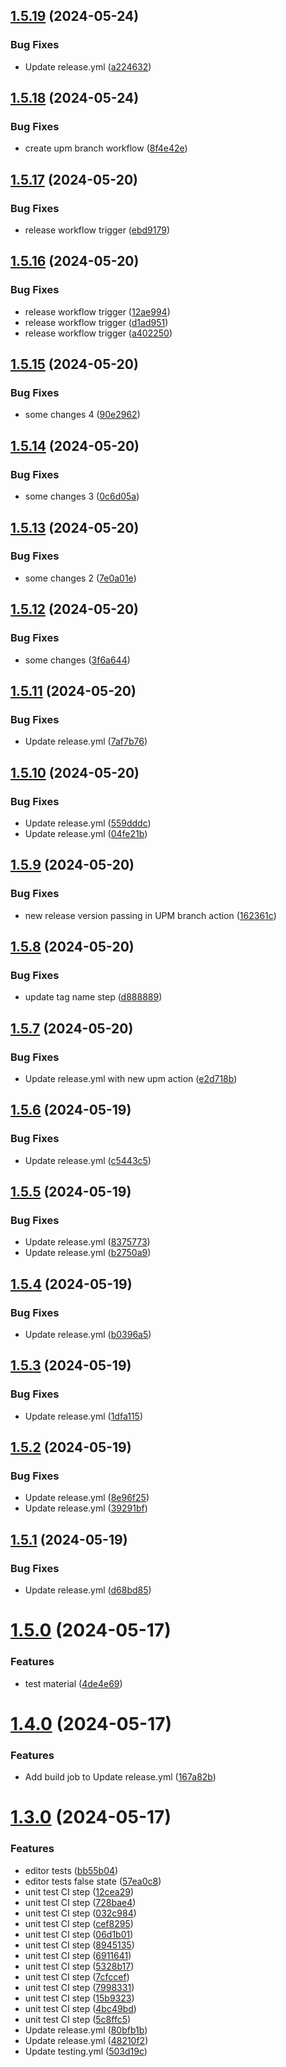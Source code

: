## [1.5.19](https://github.com/Preliy/upm-template/compare/v1.5.18...v1.5.19) (2024-05-24)


### Bug Fixes

* Update release.yml ([a224632](https://github.com/Preliy/upm-template/commit/a22463262cfd8900a2631bf4f8dea90cf66f7200))

## [1.5.18](https://github.com/Preliy/upm-template/compare/v1.5.17...v1.5.18) (2024-05-24)


### Bug Fixes

* create upm branch workflow ([8f4e42e](https://github.com/Preliy/upm-template/commit/8f4e42ea8bd11a37ba98222b1220e3b36c748ecc))

## [1.5.17](https://github.com/Preliy/upm-template/compare/v1.5.16...v1.5.17) (2024-05-20)


### Bug Fixes

* release workflow trigger ([ebd9179](https://github.com/Preliy/upm-template/commit/ebd91797063d32445883cba2ccf5679e6777e8e8))

## [1.5.16](https://github.com/Preliy/upm-template/compare/v1.5.15...v1.5.16) (2024-05-20)


### Bug Fixes

* release workflow trigger ([12ae994](https://github.com/Preliy/upm-template/commit/12ae9941a21bafeae171378763f5bd1f82f62b3d))
* release workflow trigger ([d1ad951](https://github.com/Preliy/upm-template/commit/d1ad9516050638aa23bc2b6eb3866ef2bce2119a))
* release workflow trigger ([a402250](https://github.com/Preliy/upm-template/commit/a4022503d59efb39e7885029008f4ad0418506d7))

## [1.5.15](https://github.com/Preliy/upm-template/compare/v1.5.14...v1.5.15) (2024-05-20)


### Bug Fixes

* some changes 4 ([90e2962](https://github.com/Preliy/upm-template/commit/90e29623a881be31bdd76844a3c2f6daa42eae72))

## [1.5.14](https://github.com/Preliy/upm-template/compare/v1.5.13...v1.5.14) (2024-05-20)


### Bug Fixes

* some changes 3 ([0c6d05a](https://github.com/Preliy/upm-template/commit/0c6d05aafb617c276f80f88fab7c3c3bcede71bd))

## [1.5.13](https://github.com/Preliy/upm-template/compare/v1.5.12...v1.5.13) (2024-05-20)


### Bug Fixes

* some changes 2 ([7e0a01e](https://github.com/Preliy/upm-template/commit/7e0a01ecbb40b6eb40cb04ab7fb3fc48322b20ce))

## [1.5.12](https://github.com/Preliy/upm-template/compare/v1.5.11...v1.5.12) (2024-05-20)


### Bug Fixes

* some changes ([3f6a644](https://github.com/Preliy/upm-template/commit/3f6a6446511028cee1d47a43a78e6893848f26c5))

## [1.5.11](https://github.com/Preliy/upm-template/compare/v1.5.10...v1.5.11) (2024-05-20)


### Bug Fixes

* Update release.yml ([7af7b76](https://github.com/Preliy/upm-template/commit/7af7b7622db9c9bf4b55fa9d071b2a552e7e9dcc))

## [1.5.10](https://github.com/Preliy/upm-template/compare/v1.5.9...v1.5.10) (2024-05-20)


### Bug Fixes

* Update release.yml ([559dddc](https://github.com/Preliy/upm-template/commit/559dddcdf72bade6440738008a72c2c9eb2364af))
* Update release.yml ([04fe21b](https://github.com/Preliy/upm-template/commit/04fe21b4457a06db5e68dac04bdfb5cd23a07c90))

## [1.5.9](https://github.com/Preliy/upm-template/compare/v1.5.8...v1.5.9) (2024-05-20)


### Bug Fixes

* new release version passing in UPM branch action ([162361c](https://github.com/Preliy/upm-template/commit/162361c0dc4528c90e520509bd9d37185d6489a5))

## [1.5.8](https://github.com/Preliy/upm-template/compare/v1.5.7...v1.5.8) (2024-05-20)


### Bug Fixes

* update tag name step ([d888889](https://github.com/Preliy/upm-template/commit/d8888894ee381b0fc3d1c538fc77ec6c220b81a0))

## [1.5.7](https://github.com/Preliy/upm-template/compare/v1.5.6...v1.5.7) (2024-05-20)


### Bug Fixes

* Update release.yml with new upm action ([e2d718b](https://github.com/Preliy/upm-template/commit/e2d718b195160df63a517a136f42fee543c6edac))

## [1.5.6](https://github.com/Preliy/upm-template/compare/v1.5.5...v1.5.6) (2024-05-19)


### Bug Fixes

* Update release.yml ([c5443c5](https://github.com/Preliy/upm-template/commit/c5443c564afb1c06e2352577a43ef2964151ecc6))

## [1.5.5](https://github.com/Preliy/upm-template/compare/v1.5.4...v1.5.5) (2024-05-19)


### Bug Fixes

* Update release.yml ([8375773](https://github.com/Preliy/upm-template/commit/837577338b5bbbf93e01f5ae6b57854d0b98ef70))
* Update release.yml ([b2750a9](https://github.com/Preliy/upm-template/commit/b2750a9ad21324cc6cf8858cdbdb1a4b624e731b))

## [1.5.4](https://github.com/Preliy/upm-template/compare/v1.5.3...v1.5.4) (2024-05-19)


### Bug Fixes

* Update release.yml ([b0396a5](https://github.com/Preliy/upm-template/commit/b0396a5a36c7b3179c8b9aff192c6cb476a39e7c))

## [1.5.3](https://github.com/Preliy/upm-template/compare/v1.5.2...v1.5.3) (2024-05-19)


### Bug Fixes

* Update release.yml ([1dfa115](https://github.com/Preliy/upm-template/commit/1dfa1155f0b3083635d595d7697b9458d0b64d80))

## [1.5.2](https://github.com/Preliy/upm-template/compare/v1.5.1...v1.5.2) (2024-05-19)


### Bug Fixes

* Update release.yml ([8e96f25](https://github.com/Preliy/upm-template/commit/8e96f2521ce4b4cff9ea14b87a9e0b43da79f447))
* Update release.yml ([39291bf](https://github.com/Preliy/upm-template/commit/39291bf14b12fb5b03aa982283d60a96dd16d854))

## [1.5.1](https://github.com/Preliy/upm-template/compare/v1.5.0...v1.5.1) (2024-05-19)


### Bug Fixes

* Update release.yml ([d68bd85](https://github.com/Preliy/upm-template/commit/d68bd854a98b55230f993f56750bd3e1995e52ee))

# [1.5.0](https://github.com/Preliy/upm-template/compare/v1.4.0...v1.5.0) (2024-05-17)


### Features

* test material ([4de4e69](https://github.com/Preliy/upm-template/commit/4de4e6983f4bc4c472364ad873b00d852b13c097))

# [1.4.0](https://github.com/Preliy/upm-template/compare/v1.3.0...v1.4.0) (2024-05-17)


### Features

* Add build job to Update release.yml ([167a82b](https://github.com/Preliy/upm-template/commit/167a82b071310d4a23087d1726652a89f7a0cb28))

# [1.3.0](https://github.com/Preliy/upm-template/compare/v1.2.0...v1.3.0) (2024-05-17)


### Features

* editor tests ([bb55b04](https://github.com/Preliy/upm-template/commit/bb55b04c8a0c40dc4dd2cfe0de3e96ccfb8830d9))
* editor tests false state ([57ea0c8](https://github.com/Preliy/upm-template/commit/57ea0c8a310cb61fcf74caaee10b197ec1a2da25))
* unit test CI step ([12cea29](https://github.com/Preliy/upm-template/commit/12cea29d27d7b242823b57ac3d29312e6b85c00c))
* unit test CI step ([728bae4](https://github.com/Preliy/upm-template/commit/728bae425012c575201c11fea4e5110864fb4ea4))
* unit test CI step ([032c984](https://github.com/Preliy/upm-template/commit/032c984c045fde73f42149703c13d9fa4f6953bd))
* unit test CI step ([cef8295](https://github.com/Preliy/upm-template/commit/cef8295e9537ffe5a33482dd0c444abbecfac5a6))
* unit test CI step ([06d1b01](https://github.com/Preliy/upm-template/commit/06d1b016e42fc3285b31774a05e4b9f94b712f5b))
* unit test CI step ([8945135](https://github.com/Preliy/upm-template/commit/8945135c0c3c0a4d01c91aaaea1906211f323c5e))
* unit test CI step ([6911641](https://github.com/Preliy/upm-template/commit/69116410820ab33db07a4a60d0ec4cbed51550df))
* unit test CI step ([5328b17](https://github.com/Preliy/upm-template/commit/5328b174b4f5d1ed0e889226275391840068406f))
* unit test CI step ([7cfccef](https://github.com/Preliy/upm-template/commit/7cfccef20860a1552628e74b0fcebcd61934f411))
* unit test CI step ([7998331](https://github.com/Preliy/upm-template/commit/7998331b3ee73393f2eb829146ee0224d6e02adc))
* unit test CI step ([15b9323](https://github.com/Preliy/upm-template/commit/15b9323efd646704a6ea1623518f366b536002fb))
* unit test CI step ([4bc49bd](https://github.com/Preliy/upm-template/commit/4bc49bdc05c1da765b2e86b995bf25fb9fe31500))
* unit test CI step ([5c8ffc5](https://github.com/Preliy/upm-template/commit/5c8ffc5375eb44ae6f0a08908d1c6abdce9eb615))
* Update release.yml ([80bfb1b](https://github.com/Preliy/upm-template/commit/80bfb1bc7bac03095ff50bc0595838ca4de35739))
* Update release.yml ([48210f2](https://github.com/Preliy/upm-template/commit/48210f2482011dc994e451d82d70434f79cc450e))
* Update testing.yml ([503d19c](https://github.com/Preliy/upm-template/commit/503d19c60afab6ceb7c5bcadfcf5b7f0df6ae4a0))
